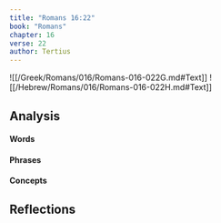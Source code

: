 ```yaml
---
title: "Romans 16:22"
book: "Romans"
chapter: 16
verse: 22
author: Tertius
---
```

![[/Greek/Romans/016/Romans-016-022G.md#Text]]
![[/Hebrew/Romans/016/Romans-016-022H.md#Text]]

## Analysis

#### Words

#### Phrases

#### Concepts

## Reflections
